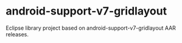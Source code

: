 # android-support-v7-gridlayout
Eclipse library project based on android-support-v7-gridlayout AAR releases. 
